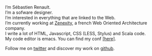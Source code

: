 <!-- ![avatar](http://www.gravatar.com/avatar/37a4f3c85d56f03864c98dd0a9c61a1a?s=300&d=blank) -->

<p>I’m Sébastien Renault.<br />I’m a sofware designer.<br />I’m interested in everything that are linked to the Web.<br />I’m currently working at <a href="http://zenexity.com">Zenexity</a>, a french Web Oriented Architecture company.<br />I write a lot of HTML, Javascript, CSS (LESS, Stylus) and Scala code.<br />My code editor is emacs. You can find my conf <a href="https://github.com/srenault/emacsconf">[here]</a>.</p>
<p>Follow me on <a href="http://twitter.com/srenaultcontact">twitter</a> and discover my work on <a href="http://github.com/srenault">github</a>.</p>